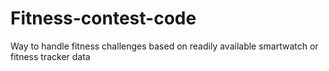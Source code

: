 # Fitness-contest-code
Way to handle fitness challenges based on readily available smartwatch or fitness tracker data
